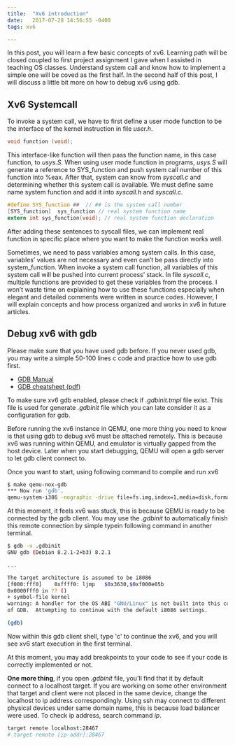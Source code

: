 ```yaml
---
title:  "Xv6 introduction"
date:   2017-07-28 14:56:55 -0400
tags: xv6

---
```


In this post, you will learn a few basic concepts of xv6. Learning path will be closed coupled to first project assignment I gave when I assisted in teaching OS classes.
Understand system call and know how to implement a simple one will be coved as the first half.
In the second half of this post, I will discuss a little bit more on how to debug xv6 using gdb.  

## Xv6 Systemcall

To invoke a system call, we have to first define a user mode function to be the interface of the kernel instruction  in file *user.h*.

~~~~c
void function (void);
~~~~

This interface-like function will then pass the function name, in this case function, to *usys.S*. When using user mode function in programs, *usys.S* will generate a reference to SYS_function and push system call number of this function into %eax. After that, system can know from *syscall.c* and determining whether this system call is available. We must define same name system function and add it into *syscall.h* and *syscall.c*.

~~~~c
#define SYS_function ##  // ## is the system call number
[SYS_function]  sys_function // real system function name
extern int sys_function(void); // real system function declaration
~~~~

After adding these sentences to syscall files, we can implement real function in specific place where you want to make the function works well.

Sometimes, we need to pass variables among system calls. In this case, variables’ values are not necessary and even can’t be pass directly into system_function. When invoke a system call function, all variables of this system call will be pushed into current process’ stack. In file *syscall.c*, multiple functions are provided to get these variables from the process. I won’t waste time on explaining how to use these functions especially when elegant and detailed comments were written in source codes. However, I will explain concepts and how process organized and works in xv6 in future articles.

## Debug xv6 with gdb

Please make sure that you have used gdb before.
If you never used gdb, you may write a simple 50-100 lines c code and practice how to use gdb first.
  
- [GDB Manual](https://sourceware.org/gdb/current/onlinedocs/gdb/)
- [GDB cheatsheet (pdf)](https://darkdust.net/files/GDB%20Cheat%20Sheet.pdf)
  
To make sure xv6 gdb enabled, please check if *.gdbinit.tmpl* file exist.
This file is used for generate *.gdbinit* file which you can late consider it as a configuration for gdb.
  
Before running the xv6 instance in QEMU, one more thing you need to know is that using gdb to debug xv6 must be attached remotely.
This is because xv6 was running within QEMU, and emulator is virtually gapped from the host device.
Later when you start debugging, QEMU will open a gdb server to let gdb client connect to.
  
Once you want to start, using following command to compile and run xv6

~~~~bash
$ make qemu-nox-gdb
*** Now run 'gdb'.
qemu-system-i386 -nographic -drive file=fs.img,index=1,media=disk,format=raw -drive file=xv6.img,index=0,media=disk,format=raw -smp 2 7
~~~~

At this moment, it feels xv6 was stuck, this is because QEMU is ready to be connected by the gdb client.
You may use the *.gdbinit* to automatically finish this remote connection by simple typein following command in another terminal.

~~~~bash
$ gdb -x .gdbinit
GNU gdb (Debian 8.2.1-2+b3) 8.2.1

...

The target architecture is assumed to be i8086
[f000:fff0]    0xffff0: ljmp   $0x3630,$0xf000e05b
0x0000fff0 in ?? ()
+ symbol-file kernel
warning: A handler for the OS ABI "GNU/Linux" is not built into this configuration
of GDB.  Attempting to continue with the default i8086 settings.

(gdb) 
~~~~

Now within this gdb client shell, type 'c' to continue the xv6, and you will see xv6 start execution in the first terminal.
  
At this moment, you may add breakpoints to your code to see if your code is correctly implemented or not.
  
**One more thing**, if you open *.gdbinit* file, you'll find that it by default connect to a localhost target.
If you are working on some other environment that target and client were not placed in the same device, change the localhost to ip address correspondingly.
Using ssh may connect to different physical devices under same domain name, this is because load balancer were used. To check ip address, search command *ip*.

~~~~bash
target remote localhost:28467
# target remote [ip-addr]:28467
~~~~
